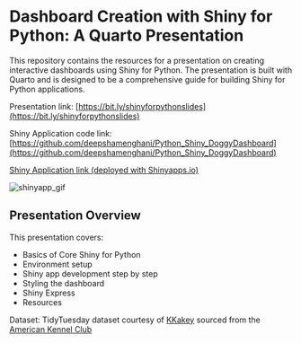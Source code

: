 
# Dashboard Creation with Shiny for Python: A Quarto Presentation

This repository contains the resources for a presentation on creating interactive dashboards using Shiny for Python. The presentation is built with Quarto and is designed to be a comprehensive guide for building Shiny for Python applications.

Presentation link: [https://bit.ly/shinyforpythonslides](https://bit.ly/shinyforpythonslides)

Shiny Application code link: [https://github.com/deepshamenghani/Python_Shiny_DoggyDashboard](https://github.com/deepshamenghani/Python_Shiny_DoggyDashboard)

[Shiny Application link (deployed with Shinyapps.io)](https://hzon6a-deepsha-menghani.shinyapps.io/whoisthegoodestdoggy/)

![shinyapp_gif](https://github.com/deepshamenghani/shinypython_meetup/assets/46545400/6f9bbccb-b7c0-4efe-b11d-3d52c83b8b46)

## Presentation Overview

This presentation covers:

- Basics of Core Shiny for Python
- Environment setup
- Shiny app development step by step
- Styling the dashboard
- Shiny Express
- Resources

Dataset: TidyTuesday dataset courtesy of [KKakey](https://github.com/kkakey/dog_traits_AKC/blob/main/README.md) sourced from the [American Kennel Club](https://www.akc.org/)
